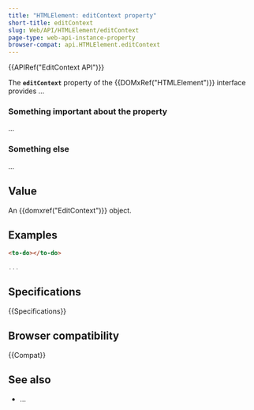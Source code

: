 ```yaml
---
title: "HTMLElement: editContext property"
short-title: editContext
slug: Web/API/HTMLElement/editContext
page-type: web-api-instance-property
browser-compat: api.HTMLElement.editContext
---
```


{{APIRef("EditContext API")}}

The **`editContext`** property of the {{DOMxRef("HTMLElement")}} interface provides ...

### Something important about the property

...

### Something else

...

## Value

An {{domxref("EditContext")}} object.

## Examples

```html
<to-do></to-do>
```

```js
...
```

## Specifications

{{Specifications}}

## Browser compatibility

{{Compat}}

## See also

- ...
